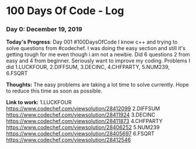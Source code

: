 # 100 Days Of Code - Log

### Day 0: December 19, 2019 


**Today's Progress**: Day 001 #100DaysOfCode
I know c++ and trying to solve questions from #codechef. I was doing the easy section and still it's getting tough for me even though i am not a newbie. Did 6 questions 2 from easy and 4 from beginner.
Seriously want to improve my coding. 
Problems I did 1.LUCKFOUR, 2.DIFFSUM, 3.DECINC, 4.CHFPARTY, 5.NUM239, 6.FSQRT

**Thoughts:** The easy problems are taking a lot time to solve currently. Hope to reduce this time as soon as possible.

**Link to work:** 1.LUCKFOUR https://www.codechef.com/viewsolution/28412099
                  2.DIFFSUM https://www.codechef.com/viewsolution/28411924
                  3.DECINC https://www.codechef.com/viewsolution/28411873
                  4.CHFPARTY https://www.codechef.com/viewsolution/28406252
                  5.NUM239 https://www.codechef.com/viewsolution/28405697
                  6.FSQRT https://www.codechef.com/viewsolution/28412546
